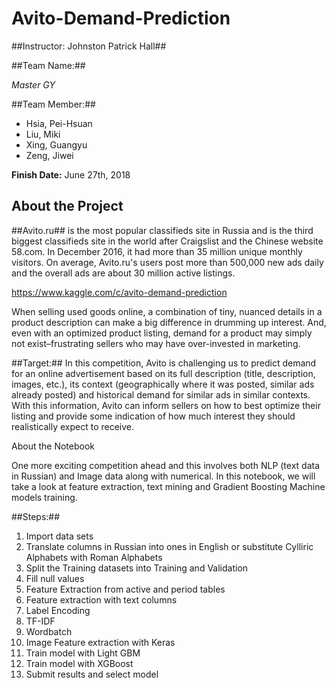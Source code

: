 # Avito-Demand-Prediction
##Instructor: Johnston Patrick Hall##

##Team Name:##

*Master GY*

##Team Member:##

* Hsia, Pei-Hsuan
* Liu, Miki
* Xing, Guangyu
* Zeng, Jiwei

**Finish Date:** June 27th, 2018

## About the Project
##Avito.ru## is the most popular classifieds site in Russia and is the third biggest classifieds site in the world after Craigslist and the Chinese website 58.com. In December 2016, it had more than 35 million unique monthly visitors. On average, Avito.ru's users post more than 500,000 new ads daily and the overall ads are about 30 million active listings.

https://www.kaggle.com/c/avito-demand-prediction

When selling used goods online, a combination of tiny, nuanced details in a product description can make a big difference in drumming up interest. And, even with an optimized product listing, demand for a product may simply not exist–frustrating sellers who may have over-invested in marketing.

##Target:## In this competition, Avito is challenging us to predict demand for an online advertisement based on its full description (title, description, images, etc.), its context (geographically where it was posted, similar ads already posted) and historical demand for similar ads in similar contexts. With this information, Avito can inform sellers on how to best optimize their listing and provide some indication of how much interest they should realistically expect to receive.

About the Notebook

One more exciting competition ahead and this involves both NLP (text data in Russian) and Image data along with numerical. In this notebook, we will take a look at feature extraction, text mining and Gradient Boosting Machine models training.

##Steps:##

1. Import data sets
2. Translate columns in Russian into ones in English or substitute Cylliric Alphabets with Roman Alphabets
3. Split the Training datasets into Training and Validation
4. Fill null values
5. Feature Extraction from active and period tables
5. Feature extraction with text columns
6. Label Encoding
7. TF-IDF 
8. Wordbatch
9. Image Feature extraction with Keras
10. Train model with Light GBM
11. Train model with XGBoost
12. Submit results and select model
